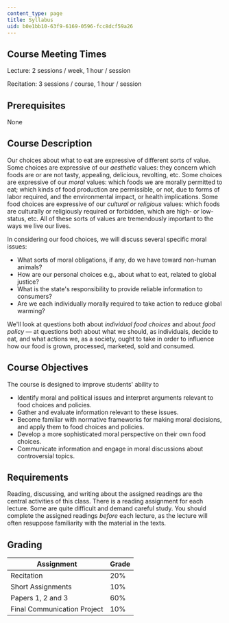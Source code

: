 ```yaml
---
content_type: page
title: Syllabus
uid: b0e1bb10-63f9-6169-0596-fcc8dcf59a26
---
```


Course Meeting Times
--------------------

Lecture: 2 sessions / week, 1 hour / session

Recitation: 3 sessions / course, 1 hour / session 

Prerequisites
-------------

None

Course Description
------------------

Our choices about what to eat are expressive of different sorts of value. Some choices are expressive of our _aesthetic_ values: they concern which foods are or are not tasty, appealing, delicious, revolting, etc. Some choices are expressive of our _moral_ values: which foods we are morally permitted to eat; which kinds of food production are permissible, or not, due to forms of labor required, and the environmental impact, or health implications. Some food choices are expressive of our _cultural or religious_ values: which foods are culturally or religiously required or forbidden, which are high- or low-status, etc. All of these sorts of values are tremendously important to the ways we live our lives.

In considering our food choices, we will discuss several specific moral issues:

*   What sorts of moral obligations, if any, do we have toward non-human animals?
*   How are our personal choices e.g., about what to eat, related to global justice?
*   What is the state's responsibility to provide reliable information to consumers?
*   Are we each individually morally required to take action to reduce global warming?

We'll look at questions both about _individual food choices_ and about _food policy_ — at questions both about what we should, as individuals, decide to eat, and what actions we, as a society, ought to take in order to influence how our food is grown, processed, marketed, sold and consumed.

Course Objectives
-----------------

The course is designed to improve students' ability to

*   Identify moral and political issues and interpret arguments relevant to food choices and policies.
*   Gather and evaluate information relevant to these issues.
*   Become familiar with normative frameworks for making moral decisions, and apply them to food choices and policies.
*   Develop a more sophisticated moral perspective on their own food choices.
*   Communicate information and engage in moral discussions about controversial topics.

Requirements
------------

Reading, discussing, and writing about the assigned readings are the central activities of this class. There is a reading assignment for each lecture. Some are quite difficult and demand careful study. You should complete the assigned readings _before_ each lecture, as the lecture will often resuppose familiarity with the material in the texts.

Grading
-------

| Assignment | Grade |
| --- | --- |
| Recitation | 20% |
| Short Assignments | 10% |
| Papers 1, 2 and 3 | 60% |
| Final Communication Project | 10%